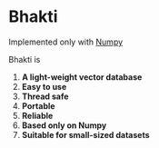 # Bhakti

Implemented only with [Numpy](https://github.com/numpy/numpy)

Bhakti is

1. **A light-weight vector database**
2. **Easy to use**
3. **Thread safe**
4. **Portable**
5. **Reliable**
6. **Based only on Numpy**
7. **Suitable for small-sized datasets**
